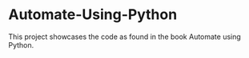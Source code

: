 # Automate-Using-Python
This project showcases the code as found in the book Automate using Python.

